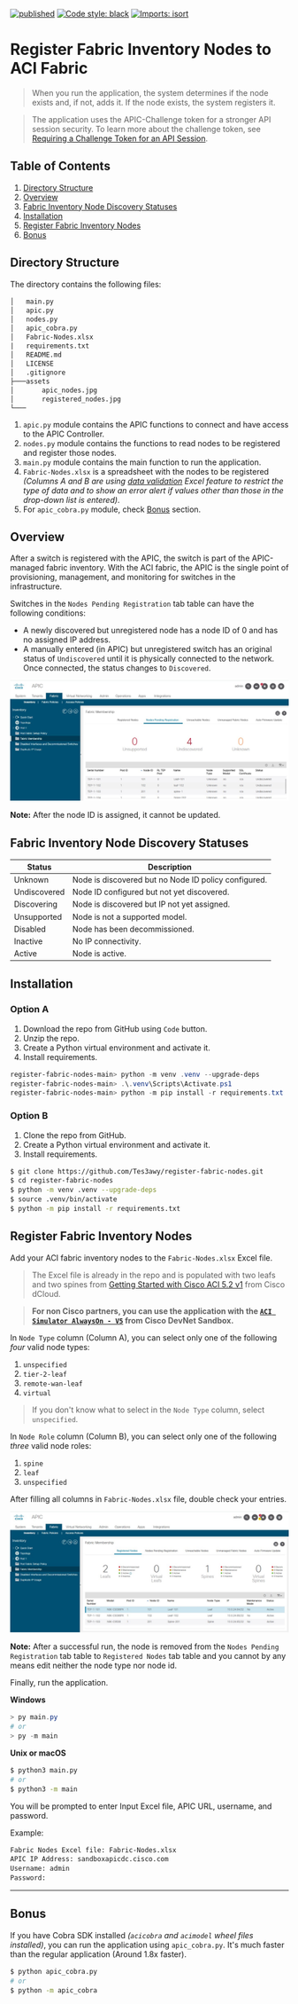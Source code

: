 [![published](https://static.production.devnetcloud.com/codeexchange/assets/images/devnet-published.svg)](https://developer.cisco.com/codeexchange/github/repo/Tes3awy/register-fabric-nodes)
[![Code style: black](https://img.shields.io/badge/code%20style-black-000000.svg?style=flat-square)](https://github.com/psf/black)
[![Imports: isort](https://img.shields.io/badge/%20imports-isort-%231674b1?style=flat-square&labelColor=ef8336)](https://pycqa.github.io/isort/)
# Register Fabric Inventory Nodes to ACI Fabric

> When you run the application, the system determines if the node exists and, if not, adds it. If the node exists, the system registers it.

> The application uses the APIC-Challenge token for a stronger API session security. To learn more about the challenge token, see [Requiring a Challenge Token for an API Session](https://www.cisco.com/c/en/us/td/docs/switches/datacenter/aci/apic/sw/2-x/rest_cfg/2_1_x/b_Cisco_APIC_REST_API_Configuration_Guide/b_Cisco_APIC_REST_API_Configuration_Guide_chapter_01.html#ariaid-title33).

## Table of Contents

1. [Directory Structure](#directory-structure)
2. [Overview](#overview)
3. [Fabric Inventory Node Discovery Statuses](#fabric-inventory-node-discovery-statuses)
4. [Installation](#installation)
5. [Register Fabric Inventory Nodes](#register-fabric-inventory-nodes)
6. [Bonus](#bonus)

## Directory Structure

The directory contains the following files:

```
│   main.py
│   apic.py
│   nodes.py
│   apic_cobra.py
│   Fabric-Nodes.xlsx
|   requirements.txt
│   README.md
│   LICENSE
│   .gitignore
├───assets
│       apic_nodes.jpg
│       registered_nodes.jpg
└───
```

1. `apic.py` module contains the APIC functions to connect and have access to the APIC Controller.
2. `nodes.py` module contains the functions to read nodes to be registered and register those nodes.
3. `main.py` module contains the main function to run the application.
4. `Fabric-Nodes.xlsx` is a spreadsheet with the nodes to be registered _(Columns A and B are using [data validation](https://support.microsoft.com/en-us/office/apply-data-validation-to-cells-29fecbcc-d1b9-42c1-9d76-eff3ce5f7249) Excel feature to restrict the type of data and to show an error alert if values other than those in the drop-down list is entered)_.
5. For `apic_cobra.py` module, check [Bonus](#bonus) section.

## Overview

After a switch is registered with the APIC, the switch is part of the APIC-managed fabric inventory. With the
ACI fabric, the APIC is the single point of provisioning, management, and monitoring for switches in the infrastructure.

Switches in the `Nodes Pending Registration` tab table can have the following conditions:
- A newly discovered but unregistered node has a node ID of 0 and has no assigned IP address.
- A manually entered (in APIC) but unregistered switch has an original status of `Undiscovered` until it is physically connected to the network. Once connected, the status changes to `Discovered`.

![APIC Nodes](assets/apic_nodes.jpg)

**Note:** After the node ID is assigned, it cannot be updated.

## Fabric Inventory Node Discovery Statuses

| Status        | Description                                      	    |
| -------------	| ----------------------------------------------------- |
| Unknown      	| Node is discovered but no Node ID policy configured. 	|
| Undiscovered 	| Node ID configured but not yet discovered.        	|
| Discovering  	| Node is discovered but IP not yet assigned.          	|
| Unsupported  	| Node is not a supported model.                    	|
| Disabled     	| Node has been decommissioned.                     	|
| Inactive     	| No IP connectivity.                               	|
| Active       	| Node is active.                                   	|

## Installation

### Option A

1. Download the repo from GitHub using `Code` button.
2. Unzip the repo.
3. Create a Python virtual environment and activate it.
3. Install requirements.

```powershell
register-fabric-nodes-main> python -m venv .venv --upgrade-deps
register-fabric-nodes-main> .\.venv\Scripts\Activate.ps1
register-fabric-nodes-main> python -m pip install -r requirements.txt
```

### Option B

1. Clone the repo from GitHub.
2. Create a Python virtual environment and activate it.
3. Install requirements.

```bash
$ git clone https://github.com/Tes3awy/register-fabric-nodes.git
$ cd register-fabric-nodes
$ python -m venv .venv --upgrade-deps
$ source .venv/bin/activate
$ python -m pip install -r requirements.txt
```

## Register Fabric Inventory Nodes

Add your ACI fabric inventory nodes to the `Fabric-Nodes.xlsx` Excel file.

> The Excel file is already in the repo and is populated with two leafs and two spines from [Getting Started with Cisco ACI 5.2 v1](https://dcloud2-lon.cisco.com/content/demo/505213?returnPathTitleKey=content-view) from Cisco dCloud.

> **For non Cisco partners, you can use the application with the [`ACI Simulator AlwaysOn - V5`](https://devnetsandbox.cisco.com/RM/Diagram/Index/18a514e8-21d4-4c29-96b2-e3c16b1ee62e?diagramType=Topology) from Cisco DevNet Sandbox.**

In `Node Type` column (Column A), you can select only one of the following _four_ valid node types:
1. `unspecified`
2. `tier-2-leaf`
3. `remote-wan-leaf`
4. `virtual`

> If you don't know what to select in the `Node Type` column, select `unspecified`.

In `Node Role` column (Column B), you can select only one of the following _three_ valid node roles:
1. `spine`
2. `leaf`
3. `unspecified`

After filling all columns in `Fabric-Nodes.xlsx` file, double check your entries.

![Registered Nodes](assets/registered_nodes.jpg)

**Note:** After a successful run, the node is removed from the `Nodes Pending Registration` tab table to `Registered Nodes` tab table and you cannot by any means edit neither the node type nor node id.

Finally, run the application.

**Windows**

```powershell
> py main.py
# or
> py -m main
```

**Unix or macOS**

```bash
$ python3 main.py
# or
$ python3 -m main
```

You will be prompted to enter Input Excel file, APIC URL, username, and password.

Example:

```bash
Fabric Nodes Excel file: Fabric-Nodes.xlsx
APIC IP Address: sandboxapicdc.cisco.com
Username: admin
Password: 
```

---

## Bonus

If you have Cobra SDK installed _(`acicobra` and `acimodel` wheel files installed)_, you can run the application using `apic_cobra.py`. It's much faster than the regular application (Around 1.8x faster).

```bash
$ python apic_cobra.py
# or
$ python -m apic_cobra
```
